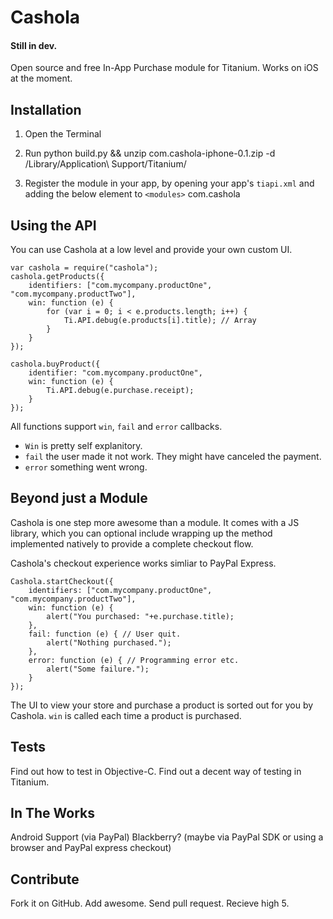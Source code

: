 # Cashola #

#### Still in dev. ####

Open source and free In-App Purchase module for Titanium. Works on iOS at the moment.

## Installation ##

1. Open the Terminal
2. Run
	python build.py && unzip com.cashola-iphone-0.1.zip -d /Library/Application\ Support/Titanium/

3. Register the module in your app, by opening your app's `tiapi.xml` and adding the below element to `<modules>`
	<module version="0.1">com.cashola</module>

## Using the API ##

You can use Cashola at a low level and provide your own custom UI.

	var cashola = require("cashola");
	cashola.getProducts({
		identifiers: ["com.mycompany.productOne", "com.mycompany.productTwo"],
		win: function (e) {
			for (var i = 0; i < e.products.length; i++) {
				Ti.API.debug(e.products[i].title); // Array
			}
		}
	});
	
	cashola.buyProduct({
		identifier: "com.mycompany.productOne",
		win: function (e) {
			Ti.API.debug(e.purchase.receipt);
		}
	});

All functions support `win`, `fail` and `error` callbacks. 

* `Win` is pretty self explanitory.
* `fail` the user made it not work. They might have canceled the payment.
* `error` something went wrong.

## Beyond just a Module ##

Cashola is one step more awesome than a module. It comes with a JS library, which you can optional include wrapping up the method implemented natively to provide a complete checkout flow.

Cashola's checkout experience works simliar to PayPal Express.

	Cashola.startCheckout({
		identifiers: ["com.mycompany.productOne", "com.mycompany.productTwo"],
		win: function (e) {
			alert("You purchased: "+e.purchase.title);
		},
		fail: function (e) { // User quit.
			alert("Nothing purchased.");
		},
		error: function (e) { // Programming error etc.
			alert("Some failure.");
		}
	});
	
The UI to view your store and purchase a product is sorted out for you by Cashola. `win` is called each time a product is purchased.

## Tests ##

Find out how to test in Objective-C.
Find out a decent way of testing in Titanium.

## In The Works ##
Android Support (via PayPal)
Blackberry? (maybe via PayPal SDK or using a browser and PayPal express checkout)

## Contribute ##

Fork it on GitHub. Add awesome. Send pull request. Recieve high 5.